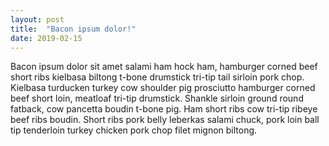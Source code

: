 ```yaml
---
layout: post
title:  "Bacon ipsum dolor!"
date: 2019-02-15
---
```


Bacon ipsum dolor sit amet salami ham hock ham, hamburger corned beef short ribs kielbasa biltong t-bone drumstick tri-tip tail sirloin pork chop. 
Kielbasa turducken turkey cow shoulder pig prosciutto hamburger corned beef short loin, meatloaf tri-tip drumstick. Shankle sirloin ground round fatback, cow pancetta boudin t-bone pig. 
Ham short ribs cow tri-tip ribeye beef ribs boudin. Short ribs pork belly leberkas salami chuck, pork loin ball tip tenderloin turkey chicken pork chop filet mignon biltong.
